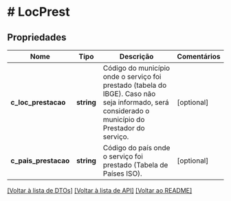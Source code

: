 # # LocPrest

## Propriedades

Nome | Tipo | Descrição | Comentários
------------ | ------------- | ------------- | -------------
**c_loc_prestacao** | **string** | Código do município onde o serviço foi prestado (tabela do IBGE).    Caso não seja informado, será considerado o município do Prestador do serviço. | [optional]
**c_pais_prestacao** | **string** | Código do país onde o serviço foi prestado (Tabela de Países ISO). | [optional]

[[Voltar à lista de DTOs]](../../README.md#models) [[Voltar à lista de API]](../../README.md#endpoints) [[Voltar ao README]](../../README.md)
